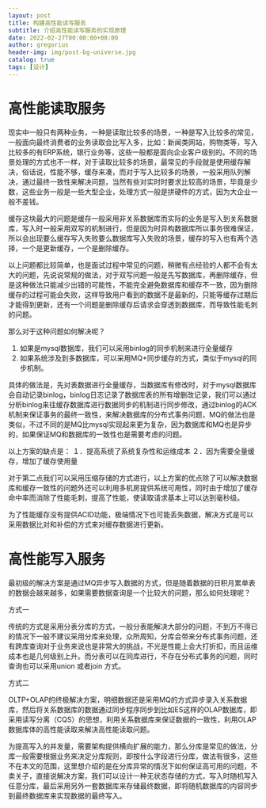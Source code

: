 ```yaml
---
layout: post
title: 构建高性能读写服务
subtitle: 介绍高性能读写服务的实现原理
date: 2022-02-27T00:00:00+08:00
author: gregorius
header-img: img/post-bg-universe.jpg
catalog: true
tags: [设计]
---
```


# 高性能读取服务

现实中一般只有两种业务，一种是读取比较多的场景，一种是写入比较多的常见，一般面向最终消费者的业务读取会比写入多，比如：新闻类网站，购物类等，写入比较多的有ERP系统，银行业务等，这些一般都是面向企业客户级别的。不同的场景处理的方式也不一样，对于读取比较多的场景，最常见的手段就是使用缓存解决，俗话说，性能不够，缓存来凑，而对于写入比较多的场景，一般采用队列解决，通过最终一致性来解决问题，当然有些对实时时要求比较高的场景，毕竟是少数，这些业务一般是一些大型企业，处理方式一般是拼硬件的方式，因为大企业一般不差钱。

缓存这块最大的问题是缓存一般采用非关系数据库而实际的业务是写入到关系数据库，写入时一般采用双写的机制进行，但是因为时异构数据库所以事务很难保证，所以会出现要么缓存写入失败要么数据库写入失败的场景，缓存的写入也有两个选择，一个是更新缓存，一个是删除缓存。

以上问题都比较简单，也是面试过程中常见的问题，稍微有点经验的人都不会有太大的问题，先说说常规的做法，对于双写问题一般是先写数据库，再删除缓存，但是这种做法只能减少出错的可能性，不能完全避免数据库和缓存不一致，因为删除缓存的过程可能会失败，这样导致用户看到的数据不是最新的，只能等缓存过期后才能得到更新，还有一个问题是删除缓存后请求会穿透到数据库，而导致性能毛刺的问题。

那么对于这种问题如何解决呢？

1. 如果是mysql数据库，我们可以采用binlog的同步机制来进行全量缓存
2. 如果系统涉及到多数据库，可以采用MQ+同步缓存的方式，类似于mysql的同步机制。
   
具体的做法是，先对表数据进行全量缓存，当数据库有修改时，对于mysql数据库会自动记录binlog，binlog日志记录了数据库表的所有增删改记录，我们可以通过分析binlog来往缓存数据库进行数据同步的机制进行同步修改，通过binlog的ACK机制来保证事务的最终一致性，来解决数据库的分布式事务问题，MQ的做法也是类似，不过不同的是MQ比mysql实现起来更为复杂，因为数据库和MQ也是异步的，如果保证MQ和数据库的一致性也是需要考虑的问题。

以上方案的缺点是：
１．提高系统了系统复杂性和运维成本
２．因为需要全量缓存，增加了缓存使用量

对于第二点我们可以采用压缩存储的方式进行，以上方案的优点除了可以解决数据库和缓存一致性的问题外还可以利用多机房提供系统可用性，同时由于增加了缓存命中率而消除了性能毛刺，提高了性能，使读取请求基本上可以达到毫秒级。

为了性能缓存没有提供ACID功能，极端情况下也可能丢失数据，解决方式是可以采用数据比对和补偿的方式来对缓存数据进行更新。

# 高性能写入服务

最初级的解决方案是通过MQ异步写入数据的方式，但是随着数据的日积月累单表的数据会越来越多，如果需要数据查询是一个比较大的问题，那么如何处理呢？

方式一

传统的方式是采用分表分库的方式，一般分表能解决大部分的问题，不到万不得已的情况下一般不建议采用分库来处理，众所周知，分库会带来分布式事务问题，还有跨库查询对于业务来说也是非常大的挑战，不光是性能上会大打折扣，而且运维成本也是几何级别上升。而分表可以在同库进行，不存在分布式事务的问题，同时查询也可以采用union 或者join 方式。

方式二

OLTP+OLAP的终极解决方案，明细数据还是采用MQ的方式异步录入关系数据库，然后将关系数据库的数据通过同步程序同步到比如ES这样的OLAP数据库，即采用读写分离（CQS）的思想，利用关系数据库来保证数据的一致性，利用OLAP数据库体的高性能读取来解决高性能读取问题。

为提高写入的并发量，需要架构提供横向扩展的能力，那么分库是常见的做法，分库一般需要根据业务来决定分库规则，即按什么字段进行分库，做法有很多，这些不在本文的范围，这里想介绍的是在分库异常的情况下如何保证高可用的问题，不卖关子，直接说解决方案，我们可以设计一种无状态存储的方式，写入时随机写入任意分库，最后采用另外一套数据库来存储最终数据，即将随机数据库的内容同步到最终数据库来实现数据的最终写入。
